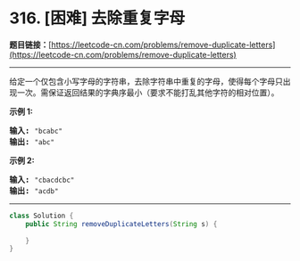 # 316. [困难] 去除重复字母

**题目链接：**[https://leetcode-cn.com/problems/remove-duplicate-letters](https://leetcode-cn.com/problems/remove-duplicate-letters)

---

<div class="content__1Y2H">
 <div class="notranslate">
  <p>给定一个仅包含小写字母的字符串，去除字符串中重复的字母，使得每个字母只出现一次。需保证返回结果的字典序最小（要求不能打乱其他字符的相对位置）。</p> 
  <p><strong>示例 1:</strong></p> 
  <pre class="language-text"><strong>输入:</strong> <code>"bcabc"</code>
<strong>输出:</strong> <code>"abc"</code>
</pre> 
  <p><strong>示例 2:</strong></p> 
  <pre class="language-text"><strong>输入:</strong> <code>"cbacdcbc"</code>
<strong>输出:</strong> <code>"acdb"</code></pre> 
 </div>
</div>

---

```java
class Solution {
    public String removeDuplicateLetters(String s) {
        
    }
}
```